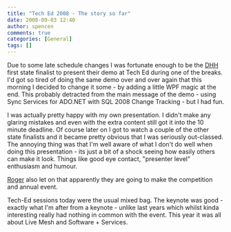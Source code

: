 ```yaml
---
title: "Tech Ed 2008 - The story so far"
date: 2008-09-03 12:40
author: spencen
comments: true
categories: [General]
tags: []
---
```


Due to some late schedule changes I was fortunate enough to be the [DHH](http://www.microsoft.com/australia/heroes/view_demos.aspx) first state finalist to present their demo at Tech Ed during one of the breaks. I'd got so tired of doing the same demo over and over again that this morning I decided to change it some - by adding a little WPF magic at the end. This probably detracted from the main message of the demo - using Sync Services for ADO.NET with SQL 2008 Change Tracking - but I had fun. 
  

I was actually pretty happy with my own presentation. I didn't make any glaring mistakes and even with the extra content still got it into the 10 minute deadline. Of course later on I got to watch a couple of the other state finalists and it became pretty obvious that I was seriously out-classed. The annoying thing was that I'm well aware of what I don't do well when doing this presentation - its just a bit of a shock seeing how easily others can make it look. Things like good eye contact, &quot;presenter level&quot; enthusiasm and humour. 
  

[Roger](http://blogs.msdn.com/rog42/) also let on that apparently they are going to make the competition and annual event.
  

Tech-Ed sessions today were the usual mixed bag. The keynote was good - exactly what I'm after from a keynote - unlike last years which whilst kinda interesting really had nothing in common with the event. This year it was all about Live Mesh and Software + Services.


